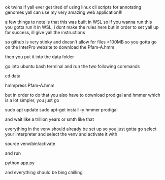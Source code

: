ok twins if yall ever get tired of using linux cli scripts for annotating genomes yall can use my very amazing web application!!!

a few things to note is that this was built in WSL so if you wanna run this you gotta run it in WSL, i dont make the rules here but in order to set yall up for success, ill give yall the instructions

so github is very stinky and doesn't allow for files >100MB so you gotta go on the InterPro website to download the Pfam-A.hmm

then you put it into the data folder

go into ubuntu bash terminal and run the two following commands

cd data

hmmpress Pfam-A.hmm

but in order to do that you also have to download prodigal and hmmer which is a lot simpler, you just go

sudo apt update
sudo apt-get install -y hmmer prodigal

and wait like a trillion years or smth like that

everything in the venv should already be set up so you just gotta go select your interpreter and select the venv and activate it with

source venv/bin/activate

and run

python app.py

and everything should be bing chilling
